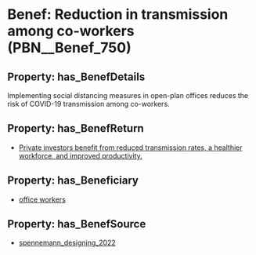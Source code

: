 # Benef: __Reduction in transmission among co-workers__ (PBN__Benef_750)

## Property: has_BenefDetails

Implementing social distancing measures in open-plan offices reduces the risk of COVID-19 transmission among co-workers.

## Property: has_BenefReturn

* [Private investors benefit from reduced transmission rates, a healthier workforce, and improved productivity.](../BenefReturn/PBN__BenefReturn_815)

## Property: has_Beneficiary

* [office workers](../Stakeholder/PBN__Stakeholder_129)

## Property: has_BenefSource

* [spennemann_designing_2022](../Article/PBN__Article_149)

